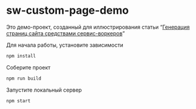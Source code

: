 # sw-custom-page-demo

Это демо-проект, созданный для иллюстрирования статьи “[Генерация страниц сайта средствами сервис-воркеров](https://habr.com/company/mailru/blog/353232/)”

Для начала работы, установите зависимости

```bash
npm install
```

Соберите проект

```bash
npm run build
```

Запустите локальный сервер

```bash
npm start
```
